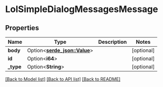 # LolSimpleDialogMessagesMessage

## Properties

Name | Type | Description | Notes
------------ | ------------- | ------------- | -------------
**body** | Option<[**serde_json::Value**](.md)> |  | [optional]
**id** | Option<**i64**> |  | [optional]
**_type** | Option<**String**> |  | [optional]

[[Back to Model list]](../README.md#documentation-for-models) [[Back to API list]](../README.md#documentation-for-api-endpoints) [[Back to README]](../README.md)


